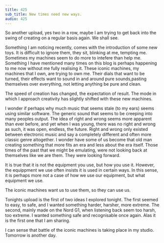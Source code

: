 ```yaml
---
title: 425
sub_title: New times need new ways.
audio: 425
---
```


So another upload, yes two in a row, maybe I am trying to get back into the swing of creating on a regular basis again. We shall see.

Something I am noticing recently, comes with the introduction of some new toys. It is difficult to ignore them, they sit, blinking at me, tempting me. Sometimes my machines seem to do more to intefere than help me. Something I have mentioned many times on this blog is perhaps happening to me now without me fully realising it. These iconic machines, my machines that I own, are trying to own me. Their dials that want to be turned, their effects want to sound in and around pure sounds,pasting themselves over everything, not letting anything be pure and clean.

The speed of creation has changed, the expectation of result. The mode in which I approach creativity has slightly shifted with these new machines. 

I wonder if perhaps why much music that seems stale (to my ears) seems using similar software. The generic sound that seems to be creeping into many peoples output. The idea of right and wrong seems more apparent than ever before, and yet when I was young, there was no right and wrong as such, it was open, endless, the future. Right and wrong only existed between electronic music and say a completely different and often more classic genre altogether. I wonder have some of us become that old man creating something that more fits an era and less about the era itself. Those times of the past that we might be emulating, were not looking back at themselves like we are them. They were looking forward.

It is true that it is not the equipment you use, but how you use it. However, the equippment we use often insists it is used in certain ways. In this sense, it is perhaps more not a case of how we use our equipment, but what equipment we use.

The iconic machines want us to use them, so they can use us.

Tonights upload is the first of two ideas I explored tonight. The first seemed to easy, to safe, and I wanted something harder, harsher, more extreme. The second, mainly made on the Nord G1, when listening back seem too harsh, too extreme. I wanted something safe and recognisable once again. Alas it is the first one that I am sharing. 

I can sense that battle of the iconic machines is taking place in my studio. Tomorrow is another day.